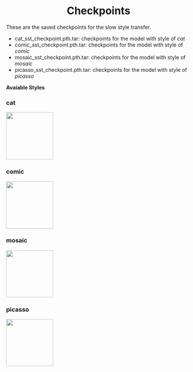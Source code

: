 **<h1><center>Checkpoints</center></h1>**
These are the saved checkpoints for the slow style transfer.

- cat_sst_checkpoint.pth.tar: checkpoints for the model with style of <I>cat</I>
- comic_sst_checkpoint.pth.tar:	checkpoints for the model with style of <I>comic</I>
- mosaic_sst_checkpoint.pth.tar:	checkpoints for the model with style of <I>mosaic</I>
- picasso_sst_checkpoint.pth.tar:	checkpoints for the model with style of <I>picasso</I>

**Avaiable Styles**
### cat
<img src="https://raw.githubusercontent.com/kwanmolee/Style-Transfer-Learning/master/StyleImages/cat.jpg" width="128px"/>

### comic
<img src="https://raw.githubusercontent.com/kwanmolee/Style-Transfer-Learning/master/StyleImages/comic.jpg" width="128px"/>

### mosaic
<img src="https://raw.githubusercontent.com/kwanmolee/Style-Transfer-Learning/master/StyleImages/mosaic.jpg" width="128px"/>

### picasso
<img src="https://raw.githubusercontent.com/kwanmolee/Style-Transfer-Learning/master/StyleImages/picasso.jpg" width="128px"/>

